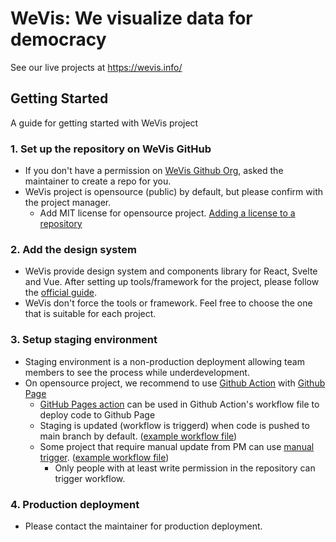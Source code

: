 # WeVis: We visualize data for democracy

See our live projects at https://wevis.info/

## Getting Started

A guide for getting started with WeVis project

### 1. Set up the repository on WeVis GitHub
- If you don't have a permission on [WeVis Github Org](https://github.com/wevisdemo), asked the maintainer to create a repo for you.
- WeVis project is opensource (public) by default, but please confirm with the project manager.
  - Add MIT license for opensource project. [Adding a license to a repository
](https://docs.github.com/en/communities/setting-up-your-project-for-healthy-contributions/adding-a-license-to-a-repository)

### 2. Add the design system

- WeVis provide design system and components library for React, Svelte and Vue. After setting up tools/framework for the project, please follow the [official guide](https://wevisdemo.github.io/design-systems/).
- WeVis don't force the tools or framework. Feel free to choose the one that is suitable for each project.

### 3. Setup staging environment
- Staging environment is a non-production deployment allowing team members to see the process while underdevelopment.
- On opensource project, we recommend to use [Github Action](https://github.com/features/actions) with [Github Page](https://pages.github.com/)
  - [GitHub Pages action](https://github.com/marketplace/actions/github-pages-action) can be used in Github Action's workflow file to deploy code to Github Page
  - Staging is updated (workflow is triggerd) when code is pushed to main branch by default. ([example workflow file](https://github.com/wevisdemo/design-systems/blob/main/.github/workflows/update-doc.yml))
  - Some project that require manual update from PM can use [manual trigger](https://docs.github.com/en/actions/managing-workflow-runs/manually-running-a-workflow). ([example workflow file](https://github.com/wevisdemo/reconstitution/blob/main/.github/workflows/staging.yml))
    - Only people with at least write permission in the repository can trigger workflow.

### 4. Production deployment
- Please contact the maintainer for production deployment.

